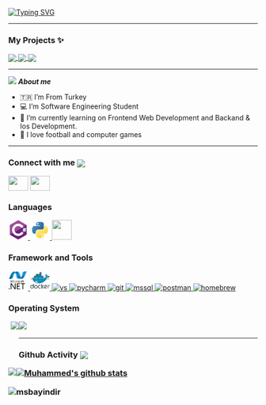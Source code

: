 [![Typing SVG](https://readme-typing-svg.herokuapp.com?font=Times+New+Roman&size=30&color=30A7DCCD&center=true&vCenter=true&lines=Welcome+to+my+GitHub+Profile;I'm+Muhammed+Sefa+BAYINDIR)](https://git.io/typing-svg)
***

<h3 align="left">My Projects ✨</h3>
  
  <div>
  <a href="https://github.com/msbayindir/MyCafe">
  <img align="center" src="https://github-readme-stats.vercel.app/api/pin/?username=msbayindir&repo=MyCafe&theme=vision-friendly-dark" />
  </a>
  
   <a href="https://github.com/msbayindir/MYAZ206">
  <img align="center" src="https://github-readme-stats.vercel.app/api/pin/?username=msbayindir&repo=MYAZ206&theme=vision-friendly-dark" />
  </a>
  
  <a href="https://github.com/msbayindir/ClashRChest.nTier">
  <img align="center" src="https://github-readme-stats.vercel.app/api/pin/?username=msbayindir&repo=ClashRChest.nTier&theme=vision-friendly-dark" />
  </a>
  
  </div>
  

  ---
<img src="https://media.giphy.com/media/ObNTw8Uzwy6KQ/giphy.gif" width="30px">&nbsp;***About me***

- 🇹🇷  I’m From Turkey
- 💻 I’m Software Engineering Student 
- 🌱 I’m currently learning on Frontend Web Development and Backand & Ios Development.  
- 💙 I love football and computer games

---
<h3 align="left">Connect with me <img align="center" src="https://c.tenor.com/arL-Och6Y7sAAAAC/connecting-loading.gif" height="55px" /></h3>

<p align="left">
  <a href="https://www.linkedin.com/in/muhammed-sefa-bay%C4%B1nd%C4%B1r-0162751b6/?originalSubdomain=tr" target="blank"><img align="center"
      src="https://raw.githubusercontent.com/rahuldkjain/github-profile-readme-generator/master/src/images/icons/Social/linked-in-alt.svg"
       height="30" width="40" /></a>
  <a href="https://instagram.com/msbayindir" target="blank"><img align="center"
      src="https://raw.githubusercontent.com/rahuldkjain/github-profile-readme-generator/master/src/images/icons/Social/instagram.svg"
       height="30" width="40" /></a>
</p>

<h3 align="left">Languages</h3>
<p align="left">
  <a href="https://www.w3schools.com/cs/" target="_blank" rel="noreferrer">
    <img src="https://raw.githubusercontent.com/devicons/devicon/master/icons/csharp/csharp-original.svg" alt="csharp"
      width="40" height="40" />
  </a>
   <a href="https://www.python.org" target="_blank" rel="noreferrer">
    <img src="https://raw.githubusercontent.com/devicons/devicon/master/icons/python/python-original.svg" alt="python"
      width="40" height="40" />
  </a>
   
   <a href="https://www.javatpoint.com/c-programming-language-tutorial" target="_blank" rel="noreferrer">
    <img height="40" width="40" src="https://cdn.iconscout.com/icon/free/png-512/c-programming-569564.png">
  </a>
</p>

<h3 align="left">Framework and Tools</h3>
<p>
<a href="https://dotnet.microsoft.com/" target="_blank" rel="noreferrer">
    <img src="https://raw.githubusercontent.com/devicons/devicon/master/icons/dot-net/dot-net-original-wordmark.svg"
      alt="dotnet" width="40" height="40" />
  </a>
 
  <a href="https://www.docker.com/" target="_blank" rel="noreferrer">
    <img src="https://raw.githubusercontent.com/devicons/devicon/master/icons/docker/docker-original-wordmark.svg"
      alt="docker" width="40" height="40" />
  </a>
  <a href="https://www.docker.com/" target="_blank" rel="noreferrer">
    <img src="https://e7.pngegg.com/pngimages/190/711/png-clipart-microsoft-visual-studio-entity-framework-microsoft-developer-network-asp-net-microsoft-purple-angle-thumbnail.png"
      alt="vs" width="40" height="40" />
  </a>
  <a href="https://www.jetbrains.com/pycharm/" target="_blank" rel="noreferrer">
    <img src="https://e7.pngegg.com/pngimages/805/274/png-clipart-black-and-white-pc-logo-pycharm-logo-icons-logos-emojis-tech-companies-thumbnail.png"
      alt="pycharm" width="40" height="40" />
  </a>
  <a href="https://git-scm.com/" target="_blank"> <img src="https://www.vectorlogo.zone/logos/git-scm/git-scm-icon.svg"
       alt="git" width="40" height="40"/> </a>
   <a href="https://www.microsoft.com/en-us/sql-server" target="_blank"> <img src="https://www.svgrepo.com/show/303229/microsoft-sql-server-logo.svg" alt="mssql" width="40" height="40"/> </a>
   <a href="https://postman.com" target="_blank"> <img src="https://www.vectorlogo.zone/logos/getpostman/getpostman-icon.svg" alt="postman" width="40" height="40"/> 
 </a> 
   <a href="https://brew.sh/index_tr" target="_blank"> <img src="https://upload.wikimedia.org/wikipedia/commons/thumb/9/95/Homebrew_logo.svg/398px-Homebrew_logo.svg.png?20190203204640" alt="homebrew" width="40" height="40"/> 
 </a> 
</p>

<h3 align="left">Operating System </h3>
<p align="left">
<img align="left" src="https://c.tenor.com/fMmpqhXx4gQAAAAC/mac-os.gif" height="60px" style="padding-left:5px;" />
<img align="rigt" src="https://c.tenor.com/DRQumeadhgYAAAAi/windows10-windows.gif" height="60px" />
</p>

---

<h3 align="left">Github Activity <img align="center" src="https://media.giphy.com/media/iY8CRBdQXODJSCERIr/giphy.gif" height="55px"</h3>

  
<p>
<a href="https://github.com/msbayindir">
  <img align="left" src="https://github-readme-stats.vercel.app/api/top-langs/?username=msbayindir&theme=dracula" />
  </a>

<a href="https://github.com/msbayindir">
 <img align="center" src="https://github-readme-stats.vercel.app/api?username=msbayindir&show_icons=true&theme=dracula&line_height=40" alt="Muhammed's github stats"/>

  </p>
  </a>
 <img align="center" src="https://github-readme-streak-stats.herokuapp.com/?user=msbayindir&theme=dracula&line_height=100" alt="msbayindir" />

  
